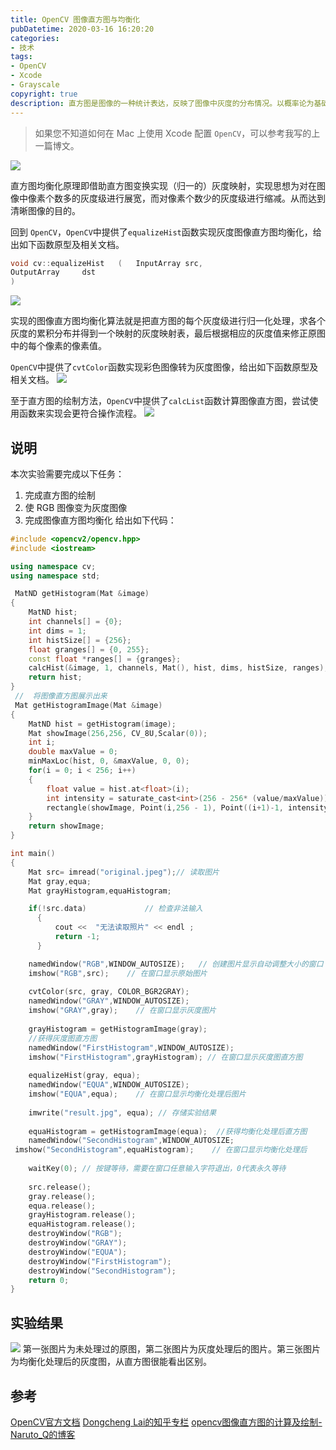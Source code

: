 ```yaml
---
title: OpenCV 图像直方图与均衡化
pubDatetime: 2020-03-16 16:20:20
categories: 
- 技术
tags: 
- OpenCV
- Xcode
- Grayscale
copyright: true
description: 直方图是图像的一种统计表达，反映了图像中灰度的分布情况。以概率论为基础的，通过改变图像的直方图来改变图象中像素的灰度，以达到图像增强的目标，常称直方图修正。
---
```


> 如果您不知道如何在 Mac 上使用 Xcode 配置 `OpenCV`，可以参考我写的上一篇博文。


<!--more-->
![](http://image.stephenfang.me/mweb/Histogram.png)

直方图均衡化原理即借助直方图变换实现（归一的）灰度映射，实现思想为对在图像中像素个数多的灰度级进行展宽，而对像素个数少的灰度级进行缩减。从而达到清晰图像的目的。

回到 `OpenCV`，`OpenCV`中提供了`equalizeHist`函数实现灰度图像直方图均衡化，给出如下函数原型及相关文档。

```cpp
void cv::equalizeHist	(	InputArray src,
OutputArray 	dst 
)	
```

![](http://image.stephenfang.me/mweb/equa.jpg)

实现的图像直方图均衡化算法就是把直方图的每个灰度级进行归一化处理，求各个灰度的累积分布并得到一个映射的灰度映射表，最后根据相应的灰度值来修正原图中的每个像素的像素值。

`OpenCV`中提供了`cvtColor`函数实现彩色图像转为灰度图像，给出如下函数原型及相关文档。
![](http://image.stephenfang.me/mweb/cvcolor.png)

至于直方图的绘制方法，`OpenCV`中提供了`calcList`函数计算图像直方图，尝试使用函数来实现会更符合操作流程。
![](http://image.stephenfang.me/mweb/calcHist.jpg)

## 说明
本次实验需要完成以下任务：
1. 完成直方图的绘制
2. 使 RGB 图像变为灰度图像
3. 完成图像直方图均衡化
给出如下代码：

```cpp
#include <opencv2/opencv.hpp>
#include <iostream>

using namespace cv;
using namespace std;

 MatND getHistogram(Mat &image)
{
    MatND hist;
    int channels[] = {0};
    int dims = 1;
    int histSize[] = {256};
    float granges[] = {0, 255};
    const float *ranges[] = {granges};
    calcHist(&image, 1, channels, Mat(), hist, dims, histSize, ranges);
    return hist;
}
 //  将图像直方图展示出来
 Mat getHistogramImage(Mat &image)
{
    MatND hist = getHistogram(image);
    Mat showImage(256,256, CV_8U,Scalar(0));
    int i;
    double maxValue = 0;
    minMaxLoc(hist, 0, &maxValue, 0, 0);
    for(i = 0; i < 256; i++)
    {
        float value = hist.at<float>(i);
        int intensity = saturate_cast<int>(256 - 256* (value/maxValue));
        rectangle(showImage, Point(i,256 - 1), Point((i+1)-1, intensity), Scalar(255));
    }
    return showImage;
}

int main()
{
    Mat src= imread("original.jpeg");// 读取图片
    Mat gray,equa;
    Mat grayHistogram,equaHistogram;

    if(!src.data)             // 检查非法输入
      {
          cout <<  "无法读取照片" << endl ;
          return -1;
      }

    namedWindow("RGB",WINDOW_AUTOSIZE);   // 创建图片显示自动调整大小的窗口
    imshow("RGB",src);    // 在窗口显示原始图片
    
    cvtColor(src, gray, COLOR_BGR2GRAY);
    namedWindow("GRAY",WINDOW_AUTOSIZE);
    imshow("GRAY",gray);    // 在窗口显示灰度图片
    
    grayHistogram = getHistogramImage(gray);
    //获得灰度图直方图
    namedWindow("FirstHistogram",WINDOW_AUTOSIZE);
    imshow("FirstHistogram",grayHistogram); // 在窗口显示灰度图直方图
    
    equalizeHist(gray, equa);
    namedWindow("EQUA",WINDOW_AUTOSIZE); 
    imshow("EQUA",equa);    // 在窗口显示均衡化处理后图片
    
    imwrite("result.jpg", equa); // 存储实验结果
    
    equaHistogram = getHistogramImage(equa);  //获得均衡化处理后直方图
    namedWindow("SecondHistogram",WINDOW_AUTOSIZE; 
 imshow("SecondHistogram",equaHistogram);    // 在窗口显示均衡化处理后
    
    waitKey(0); // 按键等待，需要在窗口任意输入字符退出，0代表永久等待
    
    src.release();
    gray.release();
    equa.release();
    grayHistogram.release();
    equaHistogram.release();
    destroyWindow("RGB");
    destroyWindow("GRAY");
    destroyWindow("EQUA");
    destroyWindow("FirstHistogram");
    destroyWindow("SecondHistogram");
    return 0;
}
```

## 实验结果

![](http://image.stephenfang.me/mweb/result.png)
第一张图片为未处理过的原图，第二张图片为灰度处理后的图片。第三张图片为均衡化处理后的灰度图，从直方图很能看出区别。

## 参考
[OpenCV官方文档](https://docs.opencv.org/master/)
[Dongcheng Lai的知乎专栏](https://zhuanlan.zhihu.com/p/73201428)
[opencv图像直方图的计算及绘制-Naruto_Q的博客](https://blog.csdn.net/piaoxuezhong/article/details/54588270)